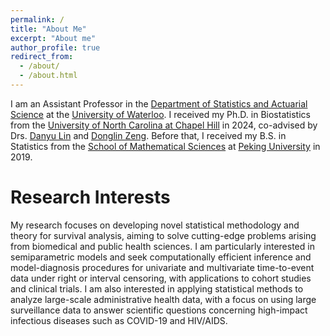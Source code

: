 ```yaml
---
permalink: /
title: "About Me"
excerpt: "About me"
author_profile: true
redirect_from: 
  - /about/
  - /about.html
---
```


I am an Assistant Professor in the [Department of Statistics and Actuarial Science](https://uwaterloo.ca/statistics-and-actuarial-science/) at the [University of Waterloo](https://uwaterloo.ca). I received my Ph.D. in Biostatistics from the [University of North Carolina at Chapel Hill](https://www.unc.edu) in 2024, co-advised by Drs. [Danyu Lin](https://sph.unc.edu/adv_profile/danyu-lin-phd/) and [Donglin Zeng](https://sph.umich.edu/faculty-profiles/zeng-donglin.html). Before that, I received my B.S. in Statistics from the [School of Mathematical Sciences](https://www.math.pku.edu.cn/) at [Peking University](https://english.pku.edu.cn) in 2019.

Research Interests
======
My research focuses on developing novel statistical methodology and theory for survival analysis, aiming to solve cutting-edge problems arising from biomedical and public health sciences. I am particularly interested in semiparametric models and seek computationally efficient inference and model-diagnosis procedures for univariate and multivariate time-to-event data under right or interval censoring, with applications to cohort studies and clinical trials. I am also interested in applying statistical methods to analyze large-scale administrative health data, with a focus on using large surveillance data to answer scientific questions concerning high-impact infectious diseases such as COVID-19 and HIV/AIDS.

